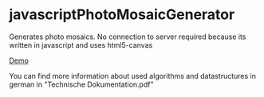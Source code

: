 # javascriptPhotoMosaicGenerator
Generates photo mosaics. No connection to server required because its written in javascript and uses html5-canvas

[Demo](http://benzingjohannes.site90.net/Fotomosaikv19/)

You can find more information about used algorithms and datastructures in german in "Technische Dokumentation.pdf"
